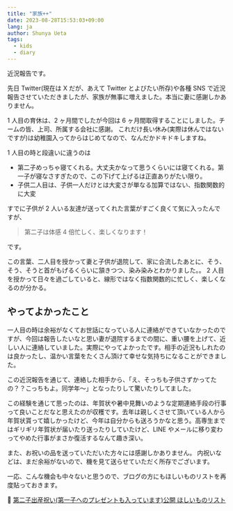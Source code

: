 ```yaml
---
title: "家族++"
date: 2023-08-28T15:53:03+09:00
lang: ja
author: Shunya Ueta
tags:
  - kids
  - diary
---
```


近況報告です。

先日 Twitter(現在は X だが、あえて Twitter とよびたい所存)や各種 SNS で近況報告させていただきましたが、家族が無事に増えました。本当に妻に感謝しかありません。

1 人目の育休は、2 ヶ月間でしたが今回は 6 ヶ月間取得することにしました。チームの皆、上司、所属する会社に感謝。
これだけ長い休み(実際は休んではないですが)は幼稚園入ってからはじめてなので、なんだかドキドキしますね。

1 人目の時と段違いに違うのは

- 第二子めっちゃ寝てくれる。大丈夫かなって思うくらいには寝てくれる。第一子が寝なさすぎたので、この下げて上げるは正直ありがたい限り。
- 子供二人目は、子供一人だけとは大変さが単なる加算ではない、指数関数的に大変

すでに子供が 2 人いる友達が送ってくれた言葉がすごく良くて気に入ったんですが、

> 第二子は体感 4 倍忙しく、楽しくなります！

です。

この言葉、二人目を授かって妻と子供が退院して、家に合流したあとに、そう、そう、そうと首がもげるくらいに頷きつつ、染み染みとわかりました。。
2 人目を授かって日々を過ごしていると、線形ではなく指数関数的に忙しく、楽しくなるのが分かる。

## やってよかったこと

一人目の時は余裕がなくてお世話になっている人に連絡ができていなかったのですが、今回は報告したいなと思い妻が退院するまでの間に、重い腰を上げて、近しい人に連絡していました。実際にやってよかったです。相手の近況もしれたのは良かったし、温かい言葉をたくさん頂けて幸せな気持ちになることができました。

この近況報告を通じて、連絡した相手から、「え、そっちも子供さずかってたの？？こっちもよ。同学年〜」となったりして驚いたりしてました。

この経験を通じて思ったのは、年賀状や暑中見舞いのような定期連絡手段の行事って良いことだなと思えたのが収穫です。去年は親しくさせて頂いている人から年賀状貰って嬉しかったけど、今年は自分からも送ろうかなと思う。高専生まではギリギリ年賀状が届いたり送ったりしていたけど、LINE やメールに移り変わってやめた行事がまさか復活するなんて趣き深い。

また、お祝いの品を送っていただいた方々には感謝しかありません。
内祝いなどは、まだ余裕がないので、機を見て送らせていただく所存でございます。

一応、こんな機会も中々ないと思うので、ブログの方にもほしいものリストを再度貼っておきます。

🎁 [第二子出産祝い(第一子へのプレゼントも入っています)公開 ほしいものリスト](https://www.amazon.co.jp/hz/wishlist/ls/1272ARMODSSX6?ref_=list_d_wl_lfu_nav_2)
